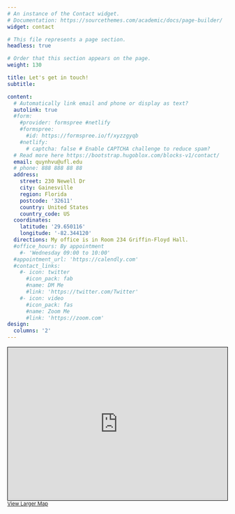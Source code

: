 ```yaml
---
# An instance of the Contact widget.
# Documentation: https://sourcethemes.com/academic/docs/page-builder/
widget: contact

# This file represents a page section.
headless: true

# Order that this section appears on the page.
weight: 130

title: Let's get in touch!
subtitle:

content:
  # Automatically link email and phone or display as text?
  autolink: true
  #form:
    #provider: formspree #netlify
    #formspree: 
      #id: https://formspree.io/f/xyzzgyqb
    #netlify:
      # captcha: false # Enable CAPTCHA challenge to reduce spam?
  # Read more here https://bootstrap.hugoblox.com/blocks-v1/contact/
  email: quynhvu@ufl.edu
  # phone: 888 888 88 88
  address:
    street: 230 Newell Dr
    city: Gainesville
    region: Florida
    postcode: '32611'
    country: United States
    country_code: US
  coordinates:
    latitude: '29.650116'
    longitude: '-82.344120'
  directions: My office is in Room 234 Griffin-Floyd Hall.
  #office_hours: By appointment
    #- 'Wednesday 09:00 to 10:00'
  #appointment_url: 'https://calendly.com'
  #contact_links:
    #- icon: twitter
      #icon_pack: fab
      #name: DM Me
      #link: 'https://twitter.com/Twitter'
    #- icon: video
      #icon_pack: fas
      #name: Zoom Me
      #link: 'https://zoom.com'
design:
  columns: '2'
---
```



<iframe width="100%" height="350" frameborder="0" scrolling="no" marginheight="0" marginwidth="0" 
src="https://www.openstreetmap.org/export/embed.html?bbox=-82.34503179788591%2C29.649444432687243%2C-82.34320789575578%2C29.65078709295832&amp;layer=mapnik" 
style="border: 1px solid black"></iframe><br/><small><a href="https://www.openstreetmap.org/#map=19/29.650116/-82.344120">View Larger Map</a></small>


